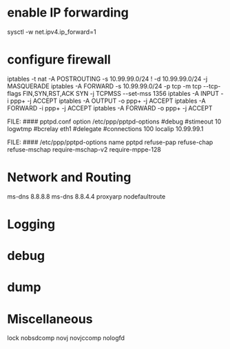 # enable IP forwarding
sysctl -w net.ipv4.ip_forward=1

# configure firewall
iptables -t nat -A POSTROUTING -s 10.99.99.0/24 ! -d 10.99.99.0/24 -j MASQUERADE
iptables -A FORWARD -s 10.99.99.0/24 -p tcp -m tcp --tcp-flags FIN,SYN,RST,ACK SYN -j TCPMSS --set-mss 1356
iptables -A INPUT -i ppp+ -j ACCEPT
iptables -A OUTPUT -o ppp+ -j ACCEPT
iptables -A FORWARD -i ppp+ -j ACCEPT
iptables -A FORWARD -o ppp+ -j ACCEPT

FILE: #### pptpd.conf
option /etc/ppp/pptpd-options
#debug
#stimeout 10
logwtmp
#bcrelay eth1
#delegate
#connections 100
localip 10.99.99.1


FILE: #### /etc/ppp/pptpd-options
name pptpd
refuse-pap
refuse-chap
refuse-mschap
require-mschap-v2
require-mppe-128

# Network and Routing
ms-dns 8.8.8.8
ms-dns 8.8.4.4
proxyarp
nodefaultroute

# Logging
# debug
# dump

# Miscellaneous
lock
nobsdcomp
novj
novjccomp
nologfd


